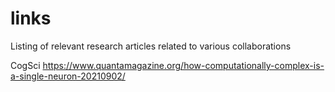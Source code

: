 # links
Listing of relevant research articles related to various collaborations

CogSci	https://www.quantamagazine.org/how-computationally-complex-is-a-single-neuron-20210902/
